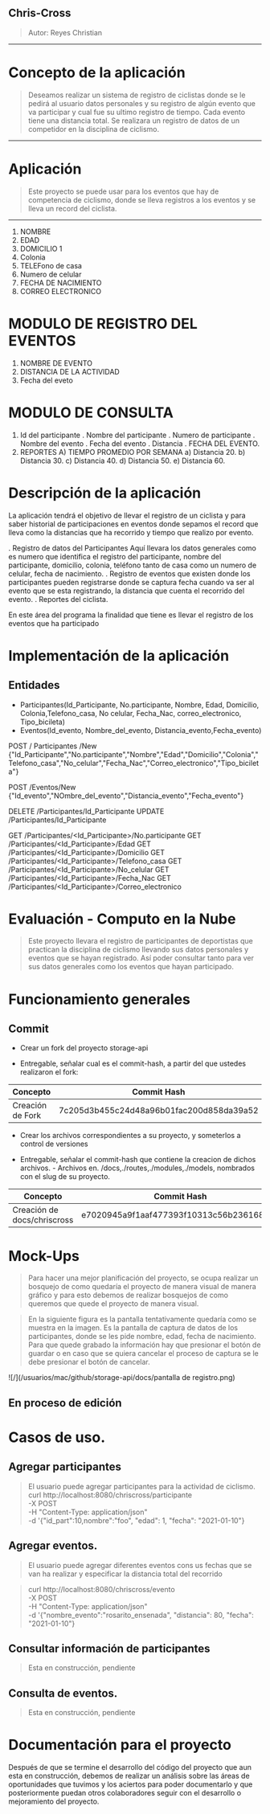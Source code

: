 ## Chris-Cross
>Autor: Reyes Christian

___


# Concepto de la aplicación ##

>Deseamos realizar un sistema de registro de ciclistas donde se le pedirá al usuario datos personales y su registro de algún evento que va participar y cual fue su ultimo registro de tiempo. Cada evento tiene una distancia total.
> Se realizara un registro de datos de un competidor en la disciplina de ciclismo.

___

# Aplicación

> Este proyecto se puede usar para los eventos que hay de competencia de ciclismo, donde se lleva registros a los eventos y se lleva un record del ciclista.

___


1. NOMBRE
2. EDAD
3. DOMICILIO 1
4. Colonia
5. TELEFono de casa
6. Numero de celular
7. FECHA DE NACIMIENTO
8. CORREO ELECTRONICO




# MODULO DE REGISTRO DEL EVENTOS

1. NOMBRE DE EVENTO
2. DISTANCIA DE LA ACTIVIDAD
3. Fecha del eveto

# MODULO DE CONSULTA

1. Id del participante
      . Nombre del participante
      . Numero de participante
      . Nombre del evento
      . Fecha del evento
      . Distancia
      . FECHA DEL EVENTO.
3. REPORTES
  A) TIEMPO PROMEDIO POR SEMANA
      a) Distancia 20.
      b) Distancia 30.
      c) Distancia 40.
      d) Distancia 50.
      e) Distancia 60.



# Descripción de la aplicación

  La aplicación tendrá el objetivo de llevar el registro de un ciclista
y para saber historial de participaciones en eventos donde sepamos el
record que lleva como la distancias que ha recorrido y tiempo que realizo
por evento.


. Registro de datos del Participantes
  Aquí llevara los datos generales como es numero que identifica el
  registro del participante, nombre del participante, domicilio, colonia,
  teléfono tanto de casa como un numero de celular, fecha de nacimiento.
. Registro de eventos que existen donde los participantes pueden registrarse
  donde se captura fecha cuando va ser al evento que se esta registrando, la
  distancia que cuenta el recorrido del evento.
. Reportes del ciclista.


  En este área del programa la finalidad que tiene es llevar el registro de
  los eventos que ha participado

# Implementación de la aplicación

## Entidades

- Participantes(Id_Participante, No.participante, Nombre, Edad, Domicilio, Colonia,Telefono_casa, No celular, Fecha_Nac, correo_electronico, Tipo_bicileta)
- Eventos(Id_evento, Nombre_del_evento, Distancia_evento,Fecha_evento)

POST / Participantes /New
{"Id_Participante","No.participante","Nombre","Edad","Domicilio","Colonia","Telefono_casa","No_celular","Fecha_Nac","Correo_electronico","Tipo_bicileta"}

POST /Eventos/New
{"Id_evento","NOmbre_del_evento","Distancia_evento","Fecha_evento"}

DELETE /Participantes/Id_Participante
UPDATE /Participantes/Id_Participante

GET /Participantes/<Id_Participante>/No.participante
GET /Participantes/<Id_Participante>/Edad
GET /Participantes/<Id_Participante>/Domicilio
GET /Participantes/<Id_Participante>/Telefono_casa
GET /Participantes/<Id_Participante>/No_celular
GET /Participantes/<Id_Participante>/Fecha_Nac
GET /Participantes/<Id_Participante>/Correo_electronico


# Evaluación - Computo en la Nube

> Este proyecto llevara el registro de participantes de deportistas que practican la disciplina de ciclismo llevando sus datos personales y eventos que se hayan registrado. Así poder consultar tanto para ver sus datos generales como los eventos que hayan participado.

# Funcionamiento generales

## Commit

- Crear un fork del proyecto storage-api

- Entregable, señalar cual es el commit-hash, a partir del que ustedes realizaron el fork:

| Concepto | Commit Hash |
| --- | --- |
| Creación de Fork | 7c205d3b455c24d48a96b01fac200d858da39a52|

- Crear los archivos correspondientes a su proyecto, y someterlos a control de versiones

- Entregable, señalar el commit-hash que contiene la creacion de dichos archivos. - Archivos en. /docs,./routes,./modules,./models, nombrados con el slug de su proyecto.

| Concepto | Commit Hash |
| --- | --- |
| Creación de docs/chriscross | e7020945a9f1aaf477393f10313c56b2361682b9 |

# Mock-Ups

> Para hacer una mejor planificación del proyecto, se ocupa realizar un bosquejo de como quedaría el proyecto de manera visual de manera gráfico y para esto debemos de realizar bosquejos de como queremos que quede el proyecto de manera visual.

> En la siguiente figura es la pantalla tentativamente quedaría como se muestra en la imagen. Es la pantalla de captura de datos de los participantes, donde se les pide nombre, edad, fecha de nacimiento. Para que quede grabado la información hay que presionar el botón de guardar o en caso que se quiera cancelar el proceso de captura se le debe presionar el botón de cancelar.

![/](/usuarios/mac/github/storage-api/docs/pantalla de registro.png)


## En proceso de edición

# Casos de uso.

## Agregar participantes


> El usuario puede agregar participantes para la actividad de ciclismo.
> curl http://localhost:8080/chriscross/participante \
      -X POST \
      -H "Content-Type: application/json" \
      -d '{"id_part":10,nombre":"foo", "edad": 1, "fecha": "2021-01-10"}

## Agregar eventos.

> El usuario puede agregar diferentes eventos cons us fechas que se van ha realizar y especificar la distancia total del recorrido

>curl http://localhost:8080/chriscross/evento \
        -X POST \
        -H "Content-Type: application/json" \
        -d '{"nombre_evento":"rosarito_ensenada", "distancia": 80, "fecha": "2021-01-10"}

## Consultar información de participantes

> Esta en construcción, pendiente

## Consulta de eventos.

> Esta en construcción, pendiente


# Documentación para el proyecto

 Después de que se termine el desarrollo del código del proyecto que aun esta en construcción, debemos de realizar un análisis sobre las áreas de oportunidades que tuvimos y los aciertos para poder documentarlo y que posteriormente puedan otros colaboradores seguir con el desarrollo o mejoramiento del proyecto.
